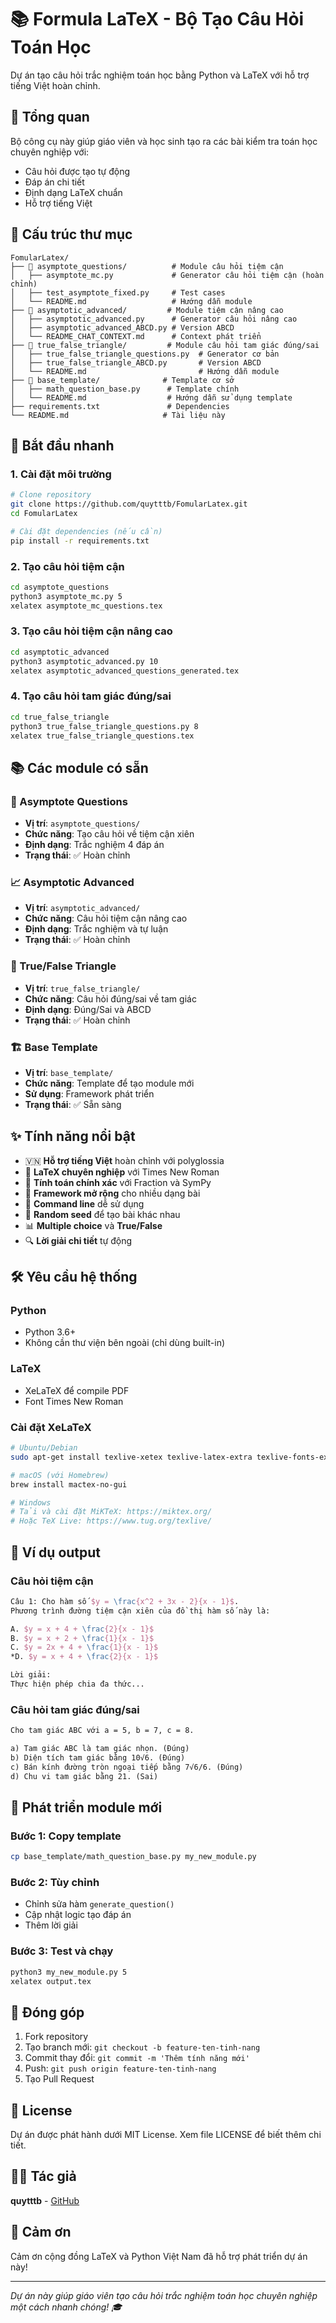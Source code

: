 # 📚 Formula LaTeX - Bộ Tạo Câu Hỏi Toán Học

Dự án tạo câu hỏi trắc nghiệm toán học bằng Python và LaTeX với hỗ trợ tiếng Việt hoàn chỉnh.

## 🎯 Tổng quan

Bộ công cụ này giúp giáo viên và học sinh tạo ra các bài kiểm tra toán học chuyên nghiệp với:
- Câu hỏi được tạo tự động
- Đáp án chi tiết
- Định dạng LaTeX chuẩn
- Hỗ trợ tiếng Việt

## 📁 Cấu trúc thư mục

```
FomularLatex/
├── 📂 asymptote_questions/          # Module câu hỏi tiệm cận
│   ├── asymptote_mc.py             # Generator câu hỏi tiệm cận (hoàn chỉnh)
│   ├── test_asymptote_fixed.py     # Test cases
│   └── README.md                   # Hướng dẫn module
├── 📂 asymptotic_advanced/         # Module tiệm cận nâng cao
│   ├── asymptotic_advanced.py      # Generator câu hỏi nâng cao
│   ├── asymptotic_advanced_ABCD.py # Version ABCD
│   └── README_CHAT_CONTEXT.md      # Context phát triển
├── 📂 true_false_triangle/         # Module câu hỏi tam giác đúng/sai
│   ├── true_false_triangle_questions.py  # Generator cơ bản
│   ├── true_false_triangle_ABCD.py       # Version ABCD
│   └── README.md                         # Hướng dẫn module
├── 📂 base_template/              # Template cơ sở
│   ├── math_question_base.py      # Template chính
│   └── README.md                  # Hướng dẫn sử dụng template
├── requirements.txt               # Dependencies
└── README.md                     # Tài liệu này
```

## 🚀 Bắt đầu nhanh

### 1. Cài đặt môi trường

```bash
# Clone repository
git clone https://github.com/quytttb/FomularLatex.git
cd FomularLatex

# Cài đặt dependencies (nếu cần)
pip install -r requirements.txt
```

### 2. Tạo câu hỏi tiệm cận

```bash
cd asymptote_questions
python3 asymptote_mc.py 5
xelatex asymptote_mc_questions.tex
```

### 3. Tạo câu hỏi tiệm cận nâng cao

```bash
cd asymptotic_advanced
python3 asymptotic_advanced.py 10
xelatex asymptotic_advanced_questions_generated.tex
```

### 4. Tạo câu hỏi tam giác đúng/sai

```bash
cd true_false_triangle
python3 true_false_triangle_questions.py 8
xelatex true_false_triangle_questions.tex
```

## 📚 Các module có sẵn

### 🔢 Asymptote Questions
- **Vị trí**: `asymptote_questions/`
- **Chức năng**: Tạo câu hỏi về tiệm cận xiên
- **Định dạng**: Trắc nghiệm 4 đáp án
- **Trạng thái**: ✅ Hoàn chỉnh

### 📈 Asymptotic Advanced
- **Vị trí**: `asymptotic_advanced/`
- **Chức năng**: Câu hỏi tiệm cận nâng cao
- **Định dạng**: Trắc nghiệm và tự luận
- **Trạng thái**: ✅ Hoàn chỉnh

### 📐 True/False Triangle
- **Vị trí**: `true_false_triangle/`
- **Chức năng**: Câu hỏi đúng/sai về tam giác
- **Định dạng**: Đúng/Sai và ABCD
- **Trạng thái**: ✅ Hoàn chỉnh

### 🏗️ Base Template
- **Vị trí**: `base_template/`
- **Chức năng**: Template để tạo module mới
- **Sử dụng**: Framework phát triển
- **Trạng thái**: ✅ Sẵn sàng

## ✨ Tính năng nổi bật

- 🇻🇳 **Hỗ trợ tiếng Việt** hoàn chỉnh với polyglossia
- 📄 **LaTeX chuyên nghiệp** với Times New Roman
- 🔢 **Tính toán chính xác** với Fraction và SymPy
- 🎯 **Framework mở rộng** cho nhiều dạng bài
- 📱 **Command line** dễ sử dụng
- 🎲 **Random seed** để tạo bài khác nhau
- 📊 **Multiple choice** và **True/False**
- 🔍 **Lời giải chi tiết** tự động

## 🛠️ Yêu cầu hệ thống

### Python
- Python 3.6+ 
- Không cần thư viện bên ngoài (chỉ dùng built-in)

### LaTeX
- XeLaTeX để compile PDF
- Font Times New Roman

### Cài đặt XeLaTeX

```bash
# Ubuntu/Debian
sudo apt-get install texlive-xetex texlive-latex-extra texlive-fonts-extra

# macOS (với Homebrew)
brew install mactex-no-gui

# Windows
# Tải và cài đặt MiKTeX: https://miktex.org/
# Hoặc TeX Live: https://www.tug.org/texlive/
```

## 📝 Ví dụ output

### Câu hỏi tiệm cận
```latex
Câu 1: Cho hàm số $y = \frac{x^2 + 3x - 2}{x - 1}$.
Phương trình đường tiệm cận xiên của đồ thị hàm số này là:

A. $y = x + 4 + \frac{2}{x - 1}$
B. $y = x + 2 + \frac{1}{x - 1}$
C. $y = 2x + 4 + \frac{1}{x - 1}$
*D. $y = x + 4 + \frac{2}{x - 1}$

Lời giải:
Thực hiện phép chia đa thức...
```

### Câu hỏi tam giác đúng/sai
```latex
Cho tam giác ABC với a = 5, b = 7, c = 8.

a) Tam giác ABC là tam giác nhọn. (Đúng)
b) Diện tích tam giác bằng 10√6. (Đúng)
c) Bán kính đường tròn ngoại tiếp bằng 7√6/6. (Đúng)
d) Chu vi tam giác bằng 21. (Sai)
```

## 🚀 Phát triển module mới

### Bước 1: Copy template
```bash
cp base_template/math_question_base.py my_new_module.py
```

### Bước 2: Tùy chỉnh
- Chỉnh sửa hàm `generate_question()`
- Cập nhật logic tạo đáp án
- Thêm lời giải

### Bước 3: Test và chạy
```bash
python3 my_new_module.py 5
xelatex output.tex
```

## 🤝 Đóng góp

1. Fork repository
2. Tạo branch mới: `git checkout -b feature-ten-tinh-nang`
3. Commit thay đổi: `git commit -m 'Thêm tính năng mới'`
4. Push: `git push origin feature-ten-tinh-nang`
5. Tạo Pull Request

## 📜 License

Dự án được phát hành dưới MIT License. Xem file LICENSE để biết thêm chi tiết.

## 👨‍💻 Tác giả

**quytttb** - [GitHub](https://github.com/quytttb)

## 🙏 Cảm ơn

Cảm ơn cộng đồng LaTeX và Python Việt Nam đã hỗ trợ phát triển dự án này!

---

*Dự án này giúp giáo viên tạo câu hỏi trắc nghiệm toán học chuyên nghiệp một cách nhanh chóng! 🎓*
